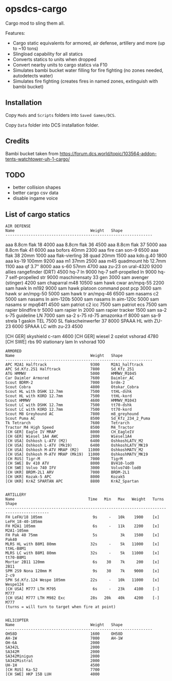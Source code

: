 # opsdcs-cargo

Cargo mod to sling them all.

Features:
- Cargo static equivalents for armored, air defense, artillery and more (up to ~10 tons)
- Slingload capability for all statics
- Converts statics to units when dropped
- Convert nearby units to cargo statics via F10
- Simulates bambi bucket water filling for fire fighting (no zones needed, autodetects water)
- Simulates fire fighting (creates fires in named zones, extinguish with bambi bucket)

## Installation

Copy `Mods` and `Scripts` folders into `Saved Games/DCS`.

Copy `Data` folder into DCS installation folder.

## Credits

Bambi bucket taken from https://forum.dcs.world/topic/103564-addon-tents-watchtower-uh-1-cargo/

## TODO

- better collision shapes
- better cargo csv data
- disable ingame voice

## List of cargo statics

    AIR DEFENSE
    Name                                 Weight   Shape
    ----------------------------------------------------------------
aaa 8.8cm flak 18 4000
aaa 8.8cm flak 36 4500
aaa 8.8cm flak 37 5000
aaa 8.8cm flak 41 6000
aaa bofors 40mm 2300
aaa fire can son-9 6500
aaa flak 38 20mm 1000
aaa flak-vierling 38 quad 20mm 1500
aaa kdo.g.40 1800
aaa ks-19 100mm 9200
aaa m1 37mm 2500
aaa m45 quadmount hb 12.7mm 1100
aaa qf 3.7" 8000
aaa s-60 57mm 4700
aaa zu-23 on ural-4320 9200
allies rangefinder (DRT) 4500
hq-7 ln 9000
hq-7 self-propelled ln 9000
hq-7 self-propelled str 9000
maschinensaty 33 gen 3000
sam avenger (stinger) 4200
sam chaparral m48 10500
sam hawk cwar an/mpq-55 2200
sam hawk ln m192 9000
sam hawk platoon command post pcp 3000
sam hawk sr an/mpg-50 5000
sam hawk tr an/mpq-46 6500
sam nasams c2 5000
sam nasams ln aim-120b 5000
sam nasams ln aim-120c 5000
sam nasams sr mpq64f1 4500
sam patriot c2 icc 7500
sam patriot ecs 7500
sam rapier blindfire tr 5000
sam rapier ln 2000
sam rapier tracker 1500
sam sa-2 s-75 guideline LN 7000
sam sa-2 s-75 rd-75 amazonka rf 8000
sam sa-9 strela 1 gaskin TEL 7500
SL flakscheinwerfer 37 8000
SPAAA HL with ZU-23 6000
SPAAA LC with zu-23 4500

[CH GER] skyshield c-ram 4600
[CH GER] wiesel 2 ozelot vshorad 4780
[CH SWE] rbs 90 stationary lam ln vshorad 100

    ARMORED
    Name                                 Weight   Shape
    ----------------------------------------------------------------
    APC M2A1 Halftrack                   9300     M2A1_halftrack
    APC Sd.Kfz.251 Halftrack             7800     Sd_Kfz_251
    ATG HMMWV                            5000     HMMWV_M1045
    Car Daimler Armored                  7600     Daimler_AC
    Scout BDRM-2                         7000     brdm-2
    Scout Cobra                          4800     Otokar_Cobra
    Scout HL with DSHK 12.7mm            7500     ttHL-dshk
    Scout HL with KORD 12.7mm            7500     ttHL-kord
    Scout HMMWV                          4600     HMMWV_M1043
    Scout LC with DSHK 12.7mm            7500     tt70-dshk
    Scout LC with KORD 12.7mm            7500     tt70-kord
    Scout M8 Greyhound AC                7800     m8_greyhound
    Scout Puma AC                        8500     Sd_Kfz_234_2_Puma
    Tk Tetrarch                          7600     Tetrarch
    Tractor M4 High Speed                8500     M4_Tractor
    [CH GER] Eagle IV MRAP               8000     CH_EagleIV
    [CH GER] Wiesel 1A4 AWC              2800     Wiesel1A4
    [CH USA] Oshkosh L-ATV (M2)          6400     OshkoshLATV_M2
    [CH USA] Oshkosh L-ATV (Mk19)        6400     OshkoshLATV_MK19
    [CH USA] Oshkosh M-ATV MRAP (M2)    11000     OshkoshMATV_M2
    [CH USA] Oshkosh M-ATV MRAP (Mk19)  11000     OshkoshMATV_MK19
    [CH RUS] Tigr-M                      7000     TigrM
    [CH SWE] Bv 410 ATV                  8000     BV410-lod0
    [CH SWE] Volvo 740 IFV               3000     Volvo740-lod0
    [CH UKR] BRDM-2L1 ARV                7000     BRDM-2L1
    [CH UKR] Kozak-5 APC                 8000     Kozak5
    [CH UKR] KrAZ SPARTAN APC            8800     KrAZ_Spartan


    ARTILLERY
    Name                                Time   Min   Max   Weight   Turns   Shape
    -----------------------------------------------------------------------------------------
    FH LeFH/18 105mm                      9s     -   10k    1900    [x]     LeFH_18-40-105mm
    FH M2A1 105mm                         6s     -   11k    2200    [x]     M2A1-105mm
    FH Pak 40 75mm                        5s          3k    1500    [x]     Pak40
    MLRS HL with B8M1 80mm               32s     -    5k   11000    [x]     ttHL-B8M1
    MLRS LC with B8M1 80mm               32s     -    5k   11000    [x]     tt70-B8M1
    Mortar 2B11 120mm                     6s    30    7k     200    [x]     2B11
    SPM 2S9 Nona 120mm M                  9s    30    7k    9000    [x]     2-c9
    SPH Sd.Kfz.124 Wespe 105mm           22s     -   10k   11000    [x]     Wespe124
    [CH USA] M777 LTH M795                6s     -   23k    4100    [-]     M777
    [CH USA] M777 LTH M982 Exc           28s   20k   40k    4200    [-]     M777
    (turns = will turn to target when fire at point)


    HELICOPTER
    Name                                 Weight   Shape
    ----------------------------------------------------------------
    OH58D                                1600     OH58D
    AH-1W                                7000     AH-1W
    OH-6A                                2000     
    SA342L                               2000     
    SA342M                               2000     
    SA342Minigun                         2000     
    SA342Mistral                         2000     
    UH-1H                                4500     
    [CH RUS] Ka-52                       7700     
    [CH SWE] HKP 15B LUH                 4000     

